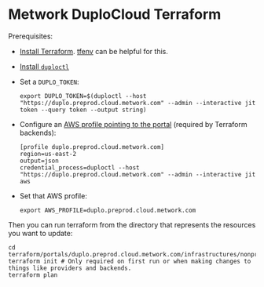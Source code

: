 # Metwork DuploCloud Terraform

Prerequisites:
* [Install Terraform](https://developer.hashicorp.com/terraform/tutorials/aws-get-started/install-cli). [tfenv](https://github.com/tfutils/tfenv?tab=readme-ov-file#installation) can be helpful for this.
* [Install `duploctl`](https://cli.duplocloud.com/Installation/)
* Set a `DUPLO_TOKEN`:

    ```
    export DUPLO_TOKEN=$(duploctl --host "https://duplo.preprod.cloud.metwork.com" --admin --interactive jit token --query token --output string)
    ```
* Configure an [AWS profile pointing to the portal](https://cli.duplocloud.com/Jit/#duplo_resource.jit.DuploJit.aws) (required by Terraform backends):
    ```
    [profile duplo.preprod.cloud.metwork.com]
    region=us-east-2
    output=json
    credential_process=duploctl --host "https://duplo.preprod.cloud.metwork.com" --admin --interactive jit aws
    ```
* Set that AWS profile:
    ```
    export AWS_PROFILE=duplo.preprod.cloud.metwork.com
    ```

Then you can run terraform from the directory that represents the resources you want to update:
```
cd terraform/portals/duplo.preprod.cloud.metwork.com/infrastructures/nonprod01/tenants/tfdemo01/app
terraform init # Only required on first run or when making changes to things like providers and backends.
terraform plan
```

